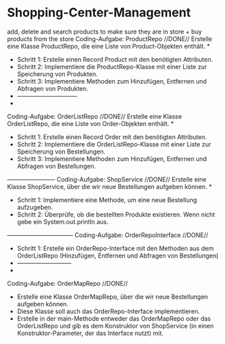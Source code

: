 # Shopping-Center-Management
add, delete and search products to make sure they are in store + buy products from the store
Coding-Aufgabe: ProductRepo //DONE//
Erstelle eine Klasse ProductRepo, die eine Liste von Product-Objekten enthält.
* 
* Schritt 1: Erstelle einen Record Product mit den benötigten Attributen.
* Schritt 2: Implementiere die ProductRepo-Klasse mit einer Liste zur Speicherung von Produkten.
* Schritt 3: Implementiere Methoden zum Hinzufügen, Entfernen und Abfragen von Produkten.
* ——————————
* 
Coding-Aufgabe: OrderListRepo //DONE//
Erstelle eine Klasse OrderListRepo, die eine Liste von Order-Objekten enthält.
* 
* Schritt 1: Erstelle einen Record Order mit den benötigten Attributen.
* Schritt 2: Implementiere die OrderListRepo-Klasse mit einer Liste zur Speicherung von Bestellungen.
* Schritt 3: Implementiere Methoden zum Hinzufügen, Entfernen und Abfragen von Bestellungen.

————————
Coding-Aufgabe: ShopService  //DONE//
Erstelle eine Klasse ShopService, über die wir neue Bestellungen aufgeben können.
* 
* Schritt 1: Implementiere eine Methode, um eine neue Bestellung aufzugeben.
* Schritt 2: Überprüfe, ob die bestellten Produkte existieren. Wenn nicht gebe ein System.out.println aus.

———————————
Coding-Aufgabe: OrderRepoInterface  //DONE//
* Schritt 1: Erstelle ein OrderRepo-Interface mit den Methoden aus dem OrderListRepo (Hinzufügen, Entfernen und Abfragen von Bestellungen)
* —————————
* 
Coding-Aufgabe: OrderMapRepo //DONE//
* Erstelle eine Klasse OrderMapRepo, über die wir neue Bestellungen aufgeben können.
* Diese Klasse soll auch das OrderRepo-Interface implementieren.
* Erstelle in der main-Methode entweder das OrderMapRepo oder das OrderListRepo und gib es dem Konstruktor von ShopService (in einen Konstruktor-Parameter, der das Interface nutzt) mit.
